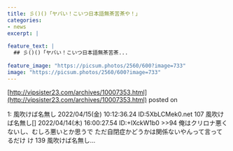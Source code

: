 ```yaml
---
title: 彡()()「ヤバい！こいつ日本語無茶苦茶や！」
categories:
- news
excerpt: |
  
feature_text: |
  ## 彡()()「ヤバい！こいつ日本語無茶苦茶...
  
feature_image: "https://picsum.photos/2560/600?image=733"
image: "https://picsum.photos/2560/600?image=733"
---
```


[http://vipsister23.com/archives/10007353.html](http://vipsister23.com/archives/10007353.html)
posted on 

<!--more-->

1: 風吹けば名無し 2022/04/15(金) 10:12:36.24 ID:5XbLCMek0.net 107 風吹けば名無し[] 2022/04/14(木) 16:00:27.54 ID:+lXckW1b0 &gt;&gt;94 俺はクリロナ悪くないし、むしろ悪いとか思うで ただ自閉症かどうかは関係ないやんって言ってるだけ け 139 風吹けば名無し...
